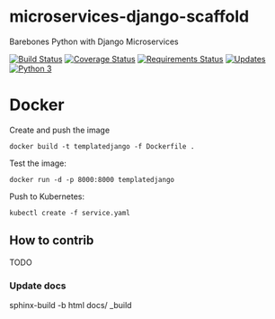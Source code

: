 # microservices-django-scaffold
Barebones Python with Django Microservices

[![Build Status](https://travis-ci.org/python-microservices/microservices-django-scaffold.svg?branch=master)](https://travis-ci.org/python-microservices/microservices-django-scaffold)
[![Coverage Status](https://coveralls.io/repos/github/python-microservices/microservices-django-scaffold/badge.svg?branch=master)](https://coveralls.io/github/python-microservices/microservices-django-scaffold?branch=master)
[![Requirements Status](https://requires.io/github/python-microservices/microservices-django-scaffold/requirements.svg?branch=master)](https://requires.io/github/python-microservices/microservices-django-scaffold/requirements/?branch=master)
[![Updates](https://pyup.io/repos/github/python-microservices/microservices-django-scaffold/shield.svg)](https://pyup.io/repos/github/python-microservices/microservices-django-scaffold/)
[![Python 3](https://pyup.io/repos/github/python-microservices/microservices-django-scaffold/python-3-shield.svg)](https://pyup.io/repos/github/python-microservices/microservices-django-scaffold/)


# Docker

Create and push the image

    docker build -t templatedjango -f Dockerfile .

Test the image:

    docker run -d -p 8000:8000 templatedjango
    
    
Push to Kubernetes:

    kubectl create -f service.yaml
    
    
## How to contrib

TODO

### Update docs

   sphinx-build -b html docs/ _build